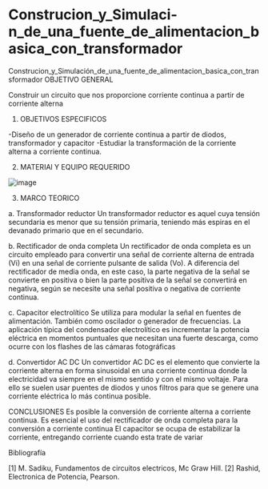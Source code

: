 # Construcion_y_Simulaci-n_de_una_fuente_de_alimentacion_basica_con_transformador
Construcion_y_Simulación_de_una_fuente_de_alimentacion_basica_con_transformador
OBJETIVO GENERAL

Construir un circuito que nos proporcione corriente continua a partir de corriente alterna
1. OBJETIVOS ESPECIFICOS

-Diseño de un generador de corriente continua a partir de diodos, transformador y capacitor
-Estudiar la transformación de la corriente alterna a corriente continua.

2. MATERIAl Y EQUIPO REQUERIDO

![image](https://user-images.githubusercontent.com/101129326/157277268-79514d49-05ec-43c9-b269-3b49159b7ea1.png)

3. MARCO TEORICO

a.	Transformador reductor
Un transformador reductor es aquel cuya tensión secundaria es menor que su tensión primaria, teniendo más espiras en el devanado primario que en el secundario. 

b.	Rectificador de onda completa
Un rectificador de onda completa es un circuito empleado para convertir una señal de corriente alterna de entrada (Vi) en una señal de corriente pulsante de salida (Vo). A diferencia del rectificador de media onda, en este caso, la parte negativa de la señal se convierte en positiva o bien la parte positiva de la señal se convertirá en negativa, según se necesite una señal positiva o negativa de corriente continua.

c.	Capacitor electrolítico
Se utiliza para modular la señal en fuentes de alimentación. También como oscilador o generador de frecuencias. La aplicación típica del condensador electrolítico es incrementar la potencia eléctrica en momentos puntuales que necesitan una fuerte descarga, como ocurre con los flashes de las cámaras fotográficas

d.	Convertidor AC DC
Un convertidor AC DC es el elemento que convierte la corriente alterna en forma sinusoidal en una corriente continua donde la electricidad va siempre en el mismo sentido y con el mismo voltaje. Para ello se suelen usar puentes de diodos y unos filtros para que se genere una corriente eléctrica lo más continua posible.


CONCLUSIONES
Es posible la conversión de corriente alterna a corriente continua.
Es esencial el uso del rectificador de onda completa para la conversión a corriente continua
El capacitor se ocupa de estabilizar la corriente, entregando corriente cuando esta trate de variar

Bibliografía

[1] 	M. Sadiku, Fundamentos de circuitos electricos, Mc Graw Hill. 
[2] 	Rashid, Electronica de Potencia, Pearson. 




